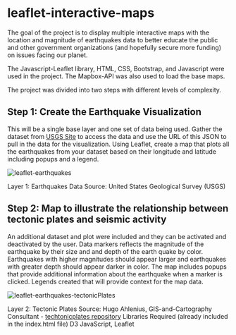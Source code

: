 # leaflet-interactive-maps

The goal of the project is to display multiple interactive maps with the location and magnitude of earthquakes data to better educate the public and other government organizations (and hopefully secure more funding) on issues facing our planet.

The Javascript-Leaflet library, HTML, CSS, Bootstrap, and Javascript were used in the project. The Mapbox-API was also used to load the base maps. 

The project was divided into two steps with different levels of complexity.

## Step 1: Create the Earthquake Visualization
This will be a single base layer and one set of data being used. Gather the dataset from [USGS Site](https://earthquake.usgs.gov/earthquakes/feed/v1.0/geojson.php) to access the data and use the URL of this JSON to pull in the data for the visualization. Using Leaflet, create a map that plots all the earthquakes from your dataset based on their longitude and latitude including popups and a legend. 

![leaflet-earthquakes](https://github.com/bryan-lolordo/leaflet-challenge/assets/134180762/96606cca-336c-4ee5-8fcc-e9276d0c45ec)

Layer 1: Earthquakes
Data Source: United States Geological Survey (USGS)

## Step 2: Map to illustrate the relationship between tectonic plates and seismic activity
An additional dataset and plot were included and they can be activated and deactivated by the user.
Data markers reflects the magnitude of the earthquake by their size and and depth of the earth quake by color. 
Earthquakes with higher magnitudes should appear larger and earthquakes with greater depth should appear darker in color.
The map includes popups that provide additional information about the earthquake when a marker is clicked.
Legends created that will provide context for the map data.

![leaflet-earthquakes-tectonicPlates](https://github.com/bryan-lolordo/leaflet-challenge/assets/134180762/7cf5150f-961a-4ae4-86ad-a2aa6baab05e)

Layer 2: Tectonic Plates
Source: Hugo Ahlenius, GIS-and-Cartography Consultant - [techtonicplates repository](https://github.com/fraxen/tectonicplates)
Libraries Required (already included in the index.html file)
D3 JavaScript, Leaflet
